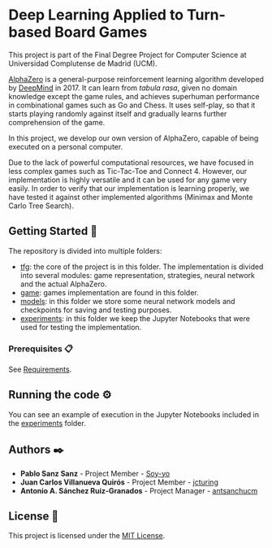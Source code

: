 # Deep Learning Applied to Turn-based Board Games
This project is part of the Final Degree Project for Computer Science at Universidad Complutense de Madrid (UCM).

[AlphaZero](https://deepmind.com/blog/article/alphazero-shedding-new-light-grand-games-chess-shogi-and-go) is a general-purpose reinforcement learning algorithm developed by [DeepMind](https://deepmind.com/) in 2017. It can learn from _tabula rasa_, given no domain knowledge except the game rules, and achieves superhuman performance in combinational games such as Go and Chess. It uses self-play, so that it starts playing randomly against itself and gradually learns further comprehension of the game.

In this project, we develop our own version of AlphaZero, capable of being executed on a personal computer. 

Due to the lack of powerful computational resources, we have focused in less complex games such as Tic-Tac-Toe and Connect 4. However, our implementation is highly versatile and it can be used for any game very easily. In order to verify that our implementation is learning properly, we have tested it against other implemented algorithms (Minimax and Monte Carlo Tree Search).

## Getting Started 🚀

The repository is divided into multiple folders:
 - [tfg](https://github.com/TFG-AlphaZero/Implementacion-TFG/tree/master/tfg): the core of the project is in this folder. The implementation is divided into several modules: game representation, strategies, neural network and the actual AlphaZero. 
 - [game](https://github.com/TFG-AlphaZero/Implementacion-TFG/tree/master/game): games implementation are found in this folder.
 - [models](https://github.com/TFG-AlphaZero/Implementacion-TFG/tree/master/models): in this folder we store some neural network models and checkpoints for saving and testing purposes.
 - [experiments](https://github.com/TFG-AlphaZero/Implementacion-TFG/tree/master/experiments): in this folder we keep the Jupyter Notebooks that were used for testing the implementation.

### Prerequisites 📋

See [Requirements](https://github.com/TFG-AlphaZero/Implementacion-TFG/blob/master/requirements.txt).

## Running the code ⚙️

You can see an example of execution in the Jupyter Notebooks included in the [experiments](https://github.com/TFG-AlphaZero/Implementacion-TFG/tree/master/experiments) folder.

## Authors ✒️

  - **Pablo Sanz Sanz** - Project Member - [Soy-yo](https://github.com/Soy-yo)
  - **Juan Carlos Villanueva Quirós** - Project Member - [jcturing](https://github.com/jcturing)
  - **Antonio A. Sánchez Ruiz-Granados** - Project Manager - [antsanchucm](https://github.com/antsanchucm)

## License 📄

This project is licensed under the [MIT License](https://github.com/TFG-AlphaZero/Implementacion-TFG/blob/master/LICENSE).
